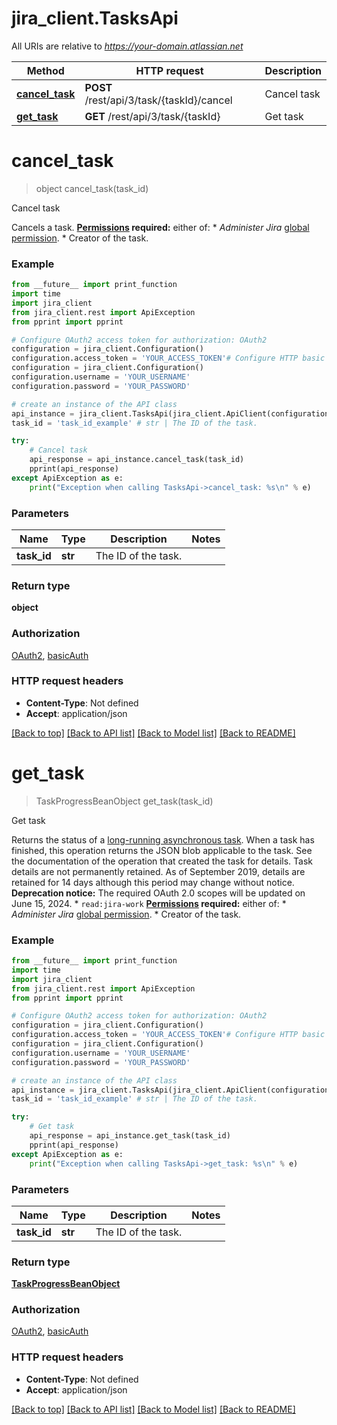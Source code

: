 # jira_client.TasksApi

All URIs are relative to *https://your-domain.atlassian.net*

Method | HTTP request | Description
------------- | ------------- | -------------
[**cancel_task**](TasksApi.md#cancel_task) | **POST** /rest/api/3/task/{taskId}/cancel | Cancel task
[**get_task**](TasksApi.md#get_task) | **GET** /rest/api/3/task/{taskId} | Get task

# **cancel_task**
> object cancel_task(task_id)

Cancel task

Cancels a task.  **[Permissions](#permissions) required:** either of:   *  *Administer Jira* [global permission](https://confluence.atlassian.com/x/x4dKLg).  *  Creator of the task.

### Example
```python
from __future__ import print_function
import time
import jira_client
from jira_client.rest import ApiException
from pprint import pprint

# Configure OAuth2 access token for authorization: OAuth2
configuration = jira_client.Configuration()
configuration.access_token = 'YOUR_ACCESS_TOKEN'# Configure HTTP basic authorization: basicAuth
configuration = jira_client.Configuration()
configuration.username = 'YOUR_USERNAME'
configuration.password = 'YOUR_PASSWORD'

# create an instance of the API class
api_instance = jira_client.TasksApi(jira_client.ApiClient(configuration))
task_id = 'task_id_example' # str | The ID of the task.

try:
    # Cancel task
    api_response = api_instance.cancel_task(task_id)
    pprint(api_response)
except ApiException as e:
    print("Exception when calling TasksApi->cancel_task: %s\n" % e)
```

### Parameters

Name | Type | Description  | Notes
------------- | ------------- | ------------- | -------------
 **task_id** | **str**| The ID of the task. | 

### Return type

**object**

### Authorization

[OAuth2](../README.md#OAuth2), [basicAuth](../README.md#basicAuth)

### HTTP request headers

 - **Content-Type**: Not defined
 - **Accept**: application/json

[[Back to top]](#) [[Back to API list]](../README.md#documentation-for-api-endpoints) [[Back to Model list]](../README.md#documentation-for-models) [[Back to README]](../README.md)

# **get_task**
> TaskProgressBeanObject get_task(task_id)

Get task

Returns the status of a [long-running asynchronous task](#async).  When a task has finished, this operation returns the JSON blob applicable to the task. See the documentation of the operation that created the task for details. Task details are not permanently retained. As of September 2019, details are retained for 14 days although this period may change without notice.  **Deprecation notice:** The required OAuth 2.0 scopes will be updated on June 15, 2024.   *  `read:jira-work`  **[Permissions](#permissions) required:** either of:   *  *Administer Jira* [global permission](https://confluence.atlassian.com/x/x4dKLg).  *  Creator of the task.

### Example
```python
from __future__ import print_function
import time
import jira_client
from jira_client.rest import ApiException
from pprint import pprint

# Configure OAuth2 access token for authorization: OAuth2
configuration = jira_client.Configuration()
configuration.access_token = 'YOUR_ACCESS_TOKEN'# Configure HTTP basic authorization: basicAuth
configuration = jira_client.Configuration()
configuration.username = 'YOUR_USERNAME'
configuration.password = 'YOUR_PASSWORD'

# create an instance of the API class
api_instance = jira_client.TasksApi(jira_client.ApiClient(configuration))
task_id = 'task_id_example' # str | The ID of the task.

try:
    # Get task
    api_response = api_instance.get_task(task_id)
    pprint(api_response)
except ApiException as e:
    print("Exception when calling TasksApi->get_task: %s\n" % e)
```

### Parameters

Name | Type | Description  | Notes
------------- | ------------- | ------------- | -------------
 **task_id** | **str**| The ID of the task. | 

### Return type

[**TaskProgressBeanObject**](TaskProgressBeanObject.md)

### Authorization

[OAuth2](../README.md#OAuth2), [basicAuth](../README.md#basicAuth)

### HTTP request headers

 - **Content-Type**: Not defined
 - **Accept**: application/json

[[Back to top]](#) [[Back to API list]](../README.md#documentation-for-api-endpoints) [[Back to Model list]](../README.md#documentation-for-models) [[Back to README]](../README.md)

